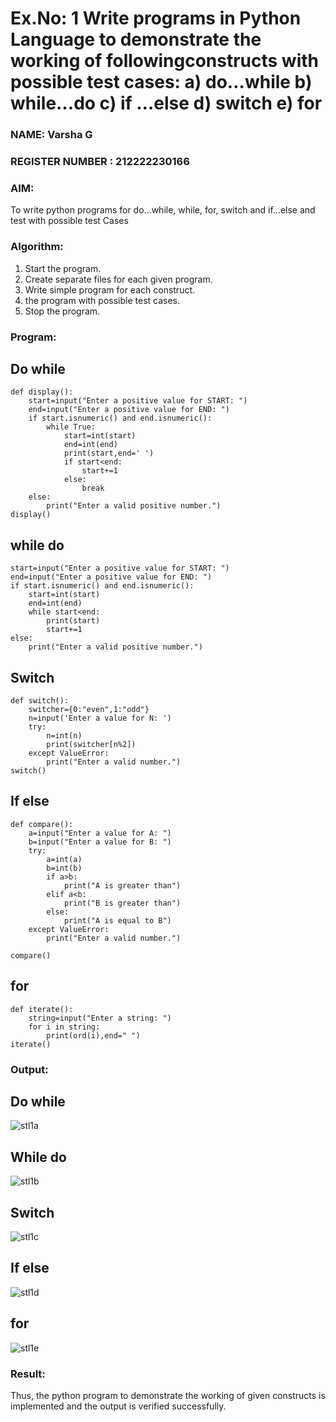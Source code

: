 # Ex.No: 1 Write programs in Python Language to demonstrate the working of followingconstructs with possible test cases: a) do…while b) while…do c) if …else d) switch e) for 

### NAME: Varsha G                                                                         
### REGISTER NUMBER : 212222230166

### AIM:  
To write python programs for do…while, while, for, switch and if…else and test with possible test 
Cases 

### Algorithm:
1. Start the program.
2. Create separate files for each given program.
3. Write simple program for each construct.
4.  the program with possible test cases.
5. Stop the program.
### Program:

## Do while
```
def display():
    start=input("Enter a positive value for START: ")
    end=input("Enter a positive value for END: ")
    if start.isnumeric() and end.isnumeric():
        while True:
            start=int(start)
            end=int(end)
            print(start,end=' ')
            if start<end:
                start+=1
            else:
                break
    else:
        print("Enter a valid positive number.")
display()
```

## while do

```
start=input("Enter a positive value for START: ")
end=input("Enter a positive value for END: ")
if start.isnumeric() and end.isnumeric():
    start=int(start)
    end=int(end)
    while start<end:
        print(start)
        start+=1
else:
    print("Enter a valid positive number.")
```

## Switch

```
def switch():
    switcher={0:"even",1:"odd"}
    n=input('Enter a value for N: ')
    try:
        n=int(n)
        print(switcher[n%2])
    except ValueError:
        print("Enter a valid number.")
switch()

```

## If else

```
def compare():
    a=input("Enter a value for A: ")
    b=input("Enter a value for B: ")
    try:
        a=int(a)
        b=int(b)
        if a>b:
            print("A is greater than")
        elif a<b:
            print("B is greater than")
        else:
            print("A is equal to B")
    except ValueError:
        print("Enter a valid number.")

compare()
```

## for

```
def iterate():
    string=input("Enter a string: ") 
    for i in string:
        print(ord(i),end=" ")
iterate()
```

### Output:

## Do while
![stl1a](https://github.com/user-attachments/assets/1828d8ae-c347-4c89-a54e-b4776bd2d18a)


## While do
![stl1b](https://github.com/user-attachments/assets/9fe4feca-5d2a-4feb-9fea-25c0fde87112)


## Switch

![stl1c](https://github.com/user-attachments/assets/b7449049-75b4-4ad7-96eb-9754e3ab44b5)

## If else
  ![stl1d](https://github.com/user-attachments/assets/23e82684-68e4-4a34-b7d7-28fd14bde424)


## for
![stl1e](https://github.com/user-attachments/assets/059fee5a-54e8-4533-b4aa-12bd4a4ae912)



### Result:
Thus, the python program to demonstrate the working of given constructs is implemented and the output is verified successfully.
